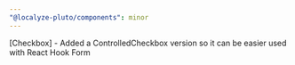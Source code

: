 ```yaml
---
"@localyze-pluto/components": minor
---
```


[Checkbox] - Added a ControlledCheckbox version so it can be easier used with React Hook Form
